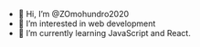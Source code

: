 - 👋 Hi, I’m @ZOmohundro2020
- 👀 I’m interested in web development
- 🌱 I’m currently learning JavaScript and React.

<!---
ZOmohundro2020/ZOmohundro2020 is a ✨ special ✨ repository because its `README.md` (this file) appears on your GitHub profile.
You can click the Preview link to take a look at your changes.
--->
